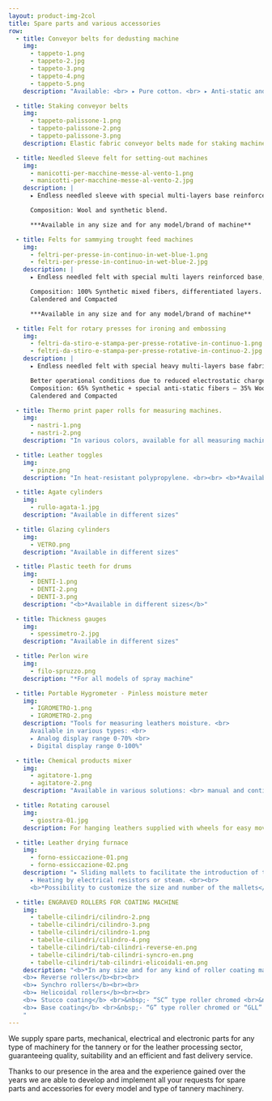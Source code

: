 ```yaml
---
layout: product-img-2col
title: Spare parts and various accessories
row:
  - title: Conveyor belts for dedusting machine
    img:
      - tappeto-1.png
      - tappeto-2.jpg
      - tappeto-3.png
      - tappeto-4.png
      - tappeto-5.png
    description: "Available: <br> ▸ Pure cotton. <br> ▸ Anti-static and dust-proof without raised seams."

  - title: Staking conveyor belts
    img:
      - tappeto-palissone-1.png
      - tappeto-palissone-2.png
      - tappeto-palissone-3.png
    description: Elastic fabric conveyor belts made for staking machines Baggio; 3P; Cartigliano ecc. <br><br> <b>*Available in different materials and for all staking machine models</b>

  - title: Needled Sleeve felt for setting-out machines
    img:
      - manicotti-per-macchine-messe-al-vento-1.png
      - manicotti-per-macchine-messe-al-vento-2.jpg
    description: |
      ▸ Endless needled sleeve with special multi-layers base reinforced fabrics.

      Composition: Wool and synthetic blend.

      ***Available in any size and for any model/brand of machine**

  - title: Felts for sammying trought feed machines
    img:
      - feltri-per-presse-in-continuo-in-wet-blue-1.png
      - feltri-per-presse-in-continuo-in-wet-blue-2.jpg
    description: |
      ▸ Endless needled felt with special multi layers reinforced base, with even thickness and surface smoothness. <br>

      Composition: 100% Synthetic mixed fibers, differentiated layers. <br>
      Calendered and Compacted

      ***Available in any size and for any model/brand of machine**

  - title: Felt for rotary presses for ironing and embossing
    img:
      - feltri-da-stiro-e-stampa-per-presse-rotative-in-continuo-1.png
      - feltri-da-stiro-e-stampa-per-presse-rotative-in-continuo-2.jpg
    description: |
      ▸ Endless needled felt with special heavy multi-layers base fabrics, with even thickness and surface smoothness.

      Better operational conditions due to reduced electrostatic charge. <br>
      Composition: 65% Synthetic + special anti-static fibers – 35% Wool  <br>
      Calendered and Compacted

  - title: Thermo print paper rolls for measuring machines.
    img:
      - nastri-1.png
      - nastri-2.png
    description: "In various colors, available for all measuring machine models."

  - title: Leather toggles
    img:
      - pinze.png
    description: "In heat-resistant polypropylene. <br><br> <b>*Available in various types and materials</b>"

  - title: Agate cylinders
    img:
      - rullo-agata-1.jpg
    description: "Available in different sizes"

  - title: Glazing cylinders
    img:
      - VETRO.png
    description: "Available in different sizes"

  - title: Plastic teeth for drums
    img:
      - DENTI-1.png
      - DENTI-2.png
      - DENTI-3.png
    description: "<b>*Available in different sizes</b>"

  - title: Thickness gauges
    img:
      - spessimetro-2.jpg
    description: "Available in different sizes"

  - title: Perlon wire
    img:
      - filo-spruzzo.png
    description: "*For all models of spray machine"

  - title: Portable Hygrometer - Pinless moisture meter
    img:
      - IGROMETRO-1.png
      - IGROMETRO-2.png
    description: "Tools for measuring leathers moisture. <br>
      Available in various types: <br>
      ▸ Analog display range 0-70% <br>
      ▸ Digital display range 0-100%"

  - title: Chemical products mixer
    img:
      - agitatore-1.png
      - agitatore-2.png
    description: "Available in various solutions: <br> manual and continuous operation for drums or tanks. <br> Suitable to solve any agitation needs."

  - title: Rotating carousel
    img:
      - giostra-01.jpg
    description: For hanging leathers supplied with wheels for easy movement, foldable.

  - title: Leather drying furnace
    img:
      - forno-essiccazione-01.png
      - forno-essiccazione-02.png
    description: "▸ Sliding mallets to facilitate the introduction of the leathers. <br>
      ▸ Heating by electrical resistors or steam. <br><br>
      <b>*Possibility to customize the size and number of the mallets</b>"

  - title: ENGRAVED ROLLERS FOR COATING MACHINE
    img:
      - tabelle-cilindri/cilindro-2.png
      - tabelle-cilindri/cilindro-3.png
      - tabelle-cilindri/cilindro-1.png
      - tabelle-cilindri/cilindro-4.png
      - tabelle-cilindri/tab-cilindri-reverse-en.png
      - tabelle-cilindri/tab-cilindri-syncro-en.png
      - tabelle-cilindri/tab-cilindri-elicoidali-en.png
    description: "<b>*In any size and for any kind of roller coating machine</b> <br><br>
    <b>▸ Reverse rollers</b><br><br>
    <b>▸ Synchro rollers</b><br><br>
    <b>▸ Helicoidal rollers</b><br><br>
    <b>▸ Stucco coating</b> <br>&nbsp;- “SC” type roller chromed <br>&nbsp;- “SSLL” type roller long life<br><br>
    <b>▸ Base coating</b> <br>&nbsp;- “G” type roller chromed or “GLL” long life <br>&nbsp;- “NP” type roller chromed or “NPLL” type long life<br><br>
    "
---
```


We supply spare parts, mechanical, electrical and electronic parts for any type of machinery for the tannery or for the leather processing sector, guaranteeing quality, suitability and an efficient and fast delivery service.

Thanks to our presence in the area and the experience gained over the years we are able to develop and implement all your requests for spare parts and accessories for every model and type of tannery machinery.
